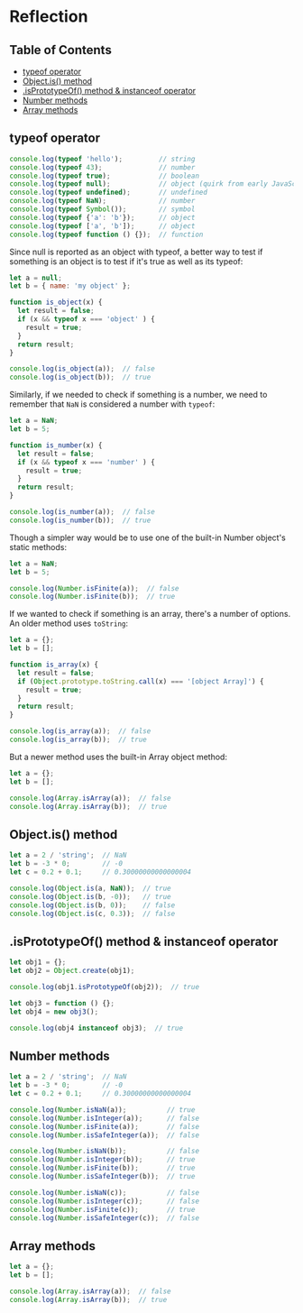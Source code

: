 # Reflection

## Table of Contents

<!-- toc -->

- [typeof operator](#typeof-operator)
- [Object.is() method](#objectis-method)
- [.isPrototypeOf() method & instanceof operator](#isprototypeof-method--instanceof-operator)
- [Number methods](#number-methods)
- [Array methods](#array-methods)

<!-- tocstop -->

## typeof operator

```javascript
console.log(typeof 'hello');         // string
console.log(typeof 43);              // number
console.log(typeof true);            // boolean
console.log(typeof null);            // object (quirk from early JavaScript)
console.log(typeof undefined);       // undefined
console.log(typeof NaN);             // number
console.log(typeof Symbol());        // symbol
console.log(typeof {'a': 'b'});      // object
console.log(typeof ['a', 'b']);      // object
console.log(typeof function () {});  // function
```

Since null is reported as an object with typeof, a better way to test if something is an object is to test if it's true as well as its typeof:

```javascript
let a = null;
let b = { name: 'my object' };

function is_object(x) {
  let result = false;
  if (x && typeof x === 'object' ) {
    result = true;
  }
  return result;
}

console.log(is_object(a));  // false
console.log(is_object(b));  // true
```

Similarly, if we needed to check if something is a number, we need to remember that `NaN` is considered a number with `typeof`:

```javascript
let a = NaN;
let b = 5;

function is_number(x) {
  let result = false;
  if (x && typeof x === 'number' ) {
    result = true;
  }
  return result;
}

console.log(is_number(a));  // false
console.log(is_number(b));  // true
```

Though a simpler way would be to use one of the built-in Number object's static methods:

```javascript
let a = NaN;
let b = 5;

console.log(Number.isFinite(a));  // false
console.log(Number.isFinite(b));  // true
```

If we wanted to check if something is an array, there's a number of options. An older method uses `toString`:

```javascript
let a = {};
let b = [];

function is_array(x) {
  let result = false;
  if (Object.prototype.toString.call(x) === '[object Array]') {
    result = true;
  }
  return result;
}

console.log(is_array(a));  // false
console.log(is_array(b));  // true
```

But a newer method uses the built-in Array object method:

```javascript
let a = {};
let b = [];

console.log(Array.isArray(a));  // false
console.log(Array.isArray(b));  // true
```


## Object.is() method

```javascript
let a = 2 / 'string';  // NaN
let b = -3 * 0;        // -0
let c = 0.2 + 0.1;     // 0.30000000000000004

console.log(Object.is(a, NaN));  // true
console.log(Object.is(b, -0));   // true
console.log(Object.is(b, 0));    // false
console.log(Object.is(c, 0.3));  // false
```


## .isPrototypeOf() method & instanceof operator

```javascript
let obj1 = {};
let obj2 = Object.create(obj1);

console.log(obj1.isPrototypeOf(obj2));  // true

let obj3 = function () {};
let obj4 = new obj3();

console.log(obj4 instanceof obj3);  // true
```


## Number methods

```javascript
let a = 2 / 'string';  // NaN
let b = -3 * 0;        // -0
let c = 0.2 + 0.1;     // 0.30000000000000004

console.log(Number.isNaN(a));          // true
console.log(Number.isInteger(a));      // false
console.log(Number.isFinite(a));       // false
console.log(Number.isSafeInteger(a));  // false

console.log(Number.isNaN(b));          // false
console.log(Number.isInteger(b));      // true
console.log(Number.isFinite(b));       // true
console.log(Number.isSafeInteger(b));  // true

console.log(Number.isNaN(c));          // false
console.log(Number.isInteger(c));      // false
console.log(Number.isFinite(c));       // true
console.log(Number.isSafeInteger(c));  // false
```

## Array methods

```javascript
let a = {};
let b = [];

console.log(Array.isArray(a));  // false
console.log(Array.isArray(b));  // true
```
